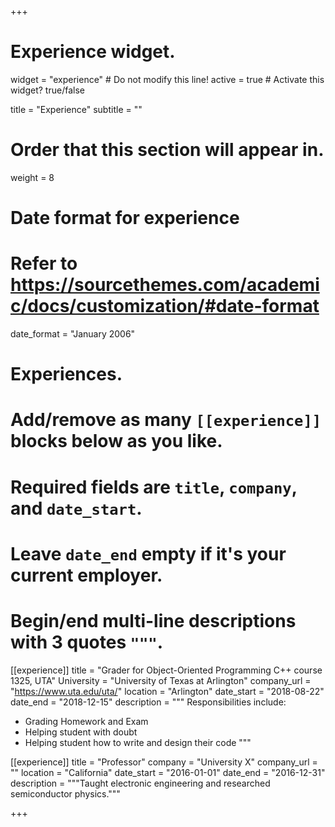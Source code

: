 +++
# Experience widget.
widget = "experience"  # Do not modify this line!
active = true  # Activate this widget? true/false

title = "Experience"
subtitle = ""

# Order that this section will appear in.
weight = 8

# Date format for experience
#   Refer to https://sourcethemes.com/academic/docs/customization/#date-format
date_format = "January 2006"

# Experiences.
#   Add/remove as many `[[experience]]` blocks below as you like.
#   Required fields are `title`, `company`, and `date_start`.
#   Leave `date_end` empty if it's your current employer.
#   Begin/end multi-line descriptions with 3 quotes `"""`.
[[experience]]
  title = "Grader for Object-Oriented Programming C++ course 1325, UTA"
  University = "University of Texas at Arlington"
  company_url = "https://www.uta.edu/uta/"
  location = "Arlington"
  date_start = "2018-08-22"
  date_end = "2018-12-15"
  description = """
  Responsibilities include:
  
  * Grading Homework and Exam
  * Helping student with doubt
  * Helping student how to write and design their code
  """

[[experience]]
  title = "Professor"
  company = "University X"
  company_url = ""
  location = "California"
  date_start = "2016-01-01"
  date_end = "2016-12-31"
  description = """Taught electronic engineering and researched semiconductor physics."""

+++
